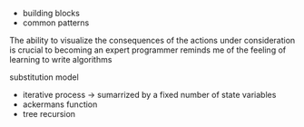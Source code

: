 - building blocks
- common patterns

The ability to visualize the consequences of the actions under consideration is crucial to becoming an expert programmer
reminds me of the feeling of learning to write algorithms

substitution model

- iterative process -> sumarrized by a fixed number of state variables
- ackermans function
- tree recursion